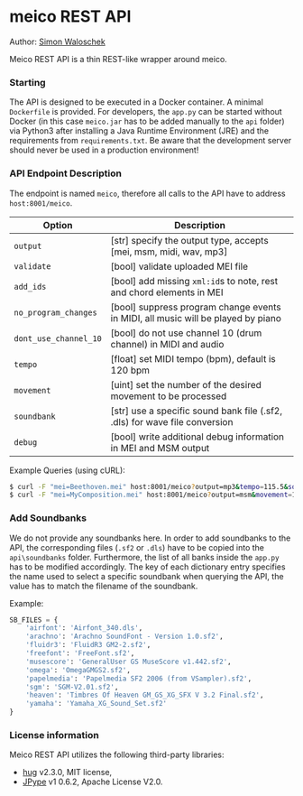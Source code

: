 # meico REST API
Author: [Simon Waloschek](https://github.com/sonovice)

Meico REST API is a thin REST-like wrapper around meico.

### Starting
The API is designed to be executed in a Docker container. A minimal `Dockerfile` is provided. For developers, the `app.py` can be started without Docker (in this case `meico.jar` has to be added manually to the `api` folder) via Python3 after installing a Java Runtime Environment (JRE) and the requirements from `requirements.txt`. Be aware that the development server should never be used in a production environment!

### API Endpoint Description
The endpoint is named `meico`, therefore all calls to the API have to address `host:8001/meico`.

| Option                | Description                                                                                                                         |
|-----------------------|----------------------------------------------------------------------------------|
| `output`              | [str] specify the output type, accepts [mei, msm, midi, wav, mp3]                |
| `validate`            | [bool] validate uploaded MEI file                                                |
| `add_ids`             | [bool] add missing `xml:id`s to note, rest and chord elements in MEI             |
| `no_program_changes`  | [bool] suppress program change events in MIDI, all music will be played by piano |
| `dont_use_channel_10` | [bool] do not use channel 10 (drum channel) in MIDI and audio                    |
| `tempo`               | [float] set MIDI tempo (bpm), default is 120 bpm                                 |
| `movement`            | [uint] set the number of the desired movement to be processed                    |
| `soundbank`           | [str] use a specific sound bank file (.sf2, .dls) for wave file conversion       |
| `debug`               | [bool] write additional debug information in MEI and MSM output                  |

Example Queries (using cURL):
```bash
$ curl -F "mei=Beethoven.mei" host:8001/meico?output=mp3&tempo=115.5&soundbank=smg --output Beethoven.mp3
$ curl -F "mei=MyComposition.mei" host:8001/meico?output=msm&movement=1&add_ids=true --output MyComposition.msm
```

### Add Soundbanks
We do not provide any soundbanks here. In order to add soundbanks to the API, the corresponding files (`.sf2` or `.dls`) have to be copied into the `api\soundbanks` folder. Furthermore, the list of all banks inside the `app.py` has to be modified accordingly. The key of each dictionary entry specifies the name used to select a specific soundbank when querying the API, the value has to match the filename of the soundbank.

Example:
```python
SB_FILES = {
    'airfont': 'Airfont_340.dls',
    'arachno': 'Arachno SoundFont - Version 1.0.sf2',
    'fluidr3': 'FluidR3 GM2-2.sf2',
    'freefont': 'FreeFont.sf2',
    'musescore': 'GeneralUser GS MuseScore v1.442.sf2',
    'omega': 'OmegaGMGS2.sf2',
    'papelmedia': 'Papelmedia SF2 2006 (from VSampler).sf2',
    'sgm': 'SGM-V2.01.sf2',
    'heaven': 'Timbres Of Heaven GM_GS_XG_SFX V 3.2 Final.sf2',
    'yamaha': 'Yamaha_XG_Sound_Set.sf2'
}
```

### License information
Meico REST API utilizes the following third-party libraries:
- [hug](http://www.hug.rest/) v2.3.0, MIT license,
- [JPype](https://pypi.python.org/pypi/JPype1) v1 0.6.2, Apache License V2.0.
